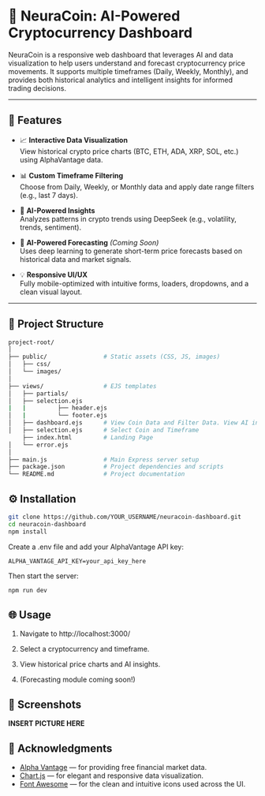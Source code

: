 # 🧠 NeuraCoin: AI-Powered Cryptocurrency Dashboard

NeuraCoin is a responsive web dashboard that leverages AI and data visualization to help users understand and forecast cryptocurrency price movements. It supports multiple timeframes (Daily, Weekly, Monthly), and provides both historical analytics and intelligent insights for informed trading decisions.

---

## 🚀 Features

- 📈 **Interactive Data Visualization**  
  View historical crypto price charts (BTC, ETH, ADA, XRP, SOL, etc.) using AlphaVantage data.
  
- 📊 **Custom Timeframe Filtering**  
  Choose from Daily, Weekly, or Monthly data and apply date range filters (e.g., last 7 days).

- 🤖 **AI-Powered Insights**  
  Analyzes patterns in crypto trends using DeepSeek (e.g., volatility, trends, sentiment).

- 🔮 **AI-Powered Forecasting** *(Coming Soon)*  
  Uses deep learning to generate short-term price forecasts based on historical data and market signals.

- 💡 **Responsive UI/UX**  
  Fully mobile-optimized with intuitive forms, loaders, dropdowns, and a clean visual layout.

---

## 📂 Project Structure

```bash
project-root/
│
├── public/                # Static assets (CSS, JS, images)
│   ├── css/
│   └── images/
│
├── views/                 # EJS templates
│   ├── partials/
│   ├── selection.ejs
|   |         ├── header.ejs
│   |         └── footer.ejs
│   ├── dashboard.ejs      # View Coin Data and Filter Data. View AI insights
│   ├── selection.ejs      # Select Coin and Timeframe
    ├── index.html         # Landing Page
│   └── error.ejs
│
├── main.js                # Main Express server setup
├── package.json           # Project dependencies and scripts
└── README.md              # Project documentation

```

## ⚙️ Installation
```bash
git clone https://github.com/YOUR_USERNAME/neuracoin-dashboard.git
cd neuracoin-dashboard
npm install
```

Create a .env file and add your AlphaVantage API key:

`ALPHA_VANTAGE_API_KEY=your_api_key_here`

Then start the server:

```bash
npm run dev
```

## 🌐 Usage
1. Navigate to http://localhost:3000/

2. Select a cryptocurrency and timeframe.

3. View historical price charts and AI insights.

4. (Forecasting module coming soon!)

## 📸 Screenshots

**INSERT PICTURE HERE**

## 🙌 Acknowledgments

- [Alpha Vantage](https://www.alphavantage.co/) — for providing free financial market data.
- [Chart.js](https://www.chartjs.org/) — for elegant and responsive data visualization.
- [Font Awesome](https://fontawesome.com/) — for the clean and intuitive icons used across the UI.